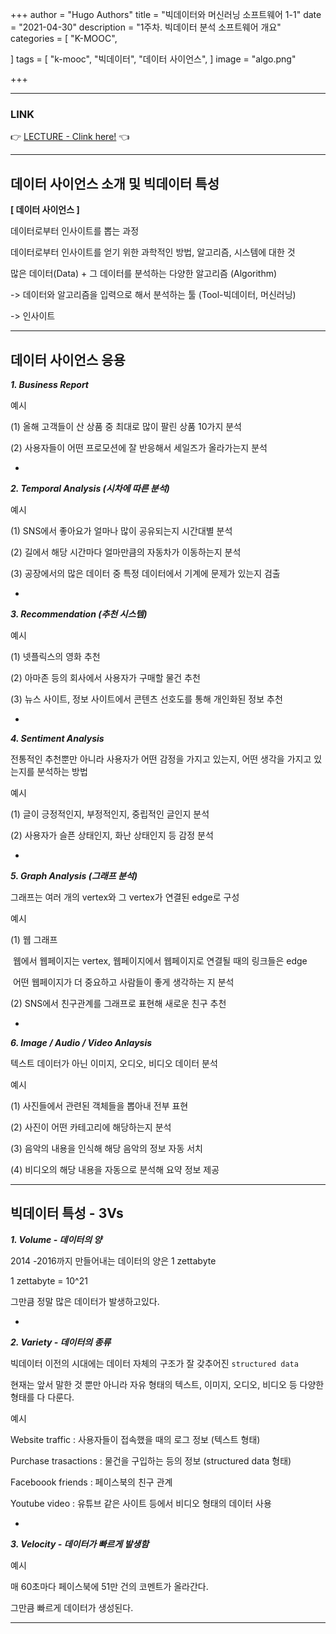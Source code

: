+++
author = "Hugo Authors"
title = "빅데이터와 머신러닝 소프트웨어 1-1"
date = "2021-04-30"
description = "1주차. 빅데이터 분석 소프트웨어 개요"
categories = [
    "K-MOOC",

]
tags = [
    "k-mooc", "빅데이터", "데이터 사이언스",
]
image = "algo.png"

+++

-----



### LINK

👉   [LECTURE - Clink here!](http://www.kmooc.kr/courses/course-v1:SNUk+SNU051_011k+2021_T1/about)   👈

-----

## 데이터 사이언스 소개 및 빅데이터 특성



**[ 데이터 사이언스 ]**

데이터로부터 인사이트를 뽑는 과정

데이터로부터 인사이트를 얻기 위한 과학적인 방법, 알고리즘, 시스템에 대한 것



많은 데이터(Data) + 그 데이터를 분석하는 다양한 알고리즘 (Algorithm) 

-> 데이터와 알고리즘을 입력으로 해서 분석하는 툴 (Tool-빅데이터, 머신러닝) 

-> 인사이트



-----



## 데이터 사이언스 응용



***1. Business Report***

예시 

(1) 올해 고객들이 산 상품 중 최대로 많이 팔린 상품 10가지 분석

(2) 사용자들이 어떤 프로모션에 잘 반응해서 세일즈가 올라가는지 분석

-

***2. Temporal Analysis (시차에 따른 분석)***

예시

(1) SNS에서 좋아요가 얼마나 많이 공유되는지 시간대별 분석

(2) 길에서 해당 시간마다 얼마만큼의 자동차가 이동하는지 분석

(3) 공장에서의 많은 데이터 중 특정 데이터에서 기계에 문제가 있는지 검출

-

***3. Recommendation (추천 시스템)***

예시 

(1) 넷플릭스의 영화 추천

(2) 아마존 등의 회사에서 사용자가 구매할 물건 추천

(3) 뉴스 사이트, 정보 사이트에서 콘텐츠 선호도를 통해 개인화된 정보 추천

-

***4. Sentiment Analysis***

전통적인 추천뿐만 아니라 사용자가 어떤 감정을 가지고 있는지, 어떤 생각을 가지고 있는지를 분석하는 방법

예시

(1) 글이 긍정적인지, 부정적인지, 중립적인 글인지 분석

(2) 사용자가 슬픈 상태인지, 화난 상태인지 등 감정 분석

-

***5. Graph Analysis (그래프 분석)***

그래프는  여러 개의 vertex와 그 vertex가 연결된 edge로 구성

예시

(1) 웹 그래프

​	웹에서 웹페이지는 vertex, 웹페이지에서 웹페이지로 연결될 때의 링크들은 edge

​	어떤 웹페이지가 더 중요하고 사람들이 좋게 생각하는 지 분석

(2) SNS에서 친구관계를 그래프로 표현해 새로운 친구 추천

-

***6. Image / Audio / Video Anlaysis***

텍스트 데이터가 아닌 이미지, 오디오, 비디오 데이터 분석

예시

(1) 사진들에서 관련된 객체들을 뽑아내 전부 표현

(2) 사진이 어떤 카테고리에 해당하는지 분석

(3) 음악의 내용을 인식해 해당 음악의 정보 자동 서치

(4) 비디오의 해당 내용을 자동으로 분석해 요약 정보 제공

-----



## 빅데이터 특성 - 3Vs



***1. Volume - 데이터의 양***

2014 -2016까지 만들어내는 데이터의 양은 1 zettabyte

1 zettabyte = 10^21

그만큼 정말 많은 데이터가 발생하고있다.

-

***2. Variety - 데이터의 종류***

빅데이터 이전의 시대에는 데이터 자체의 구조가 잘 갖추어진 `structured data`

현재는 앞서 말한 것 뿐만 아니라 자유 형태의 텍스트, 이미지, 오디오, 비디오 등 다양한 형태를 다 다룬다.

예시

Website traffic : 사용자들이 접속했을 때의 로그 정보 (텍스트 형태)

Purchase trasactions : 물건을 구입하는 등의 정보 (structured data 형태)

Faceboook friends : 페이스북의 친구 관계

Youtube video : 유튜브 같은 사이트 등에서 비디오 형태의 데이터 사용

-

***3. Velocity - 데이터가 빠르게 발생함***

예시

매 60초마다 페이스북에 51만 건의 코멘트가 올라간다.

그만큼 빠르게 데이터가 생성된다.

-----



